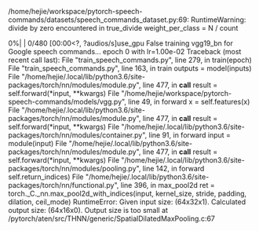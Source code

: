 /home/hejie/workspace/pytorch-speech-commands/datasets/speech_commands_dataset.py:69: RuntimeWarning: divide by zero encountered in true_divide
  weight_per_class = N / count
  0%|          | 0/480 [00:00<?, ?audios/s]use_gpu False
training vgg19_bn for Google speech commands...
epoch   0 with lr=1.00e-02
Traceback (most recent call last):
  File "train_speech_commands.py", line 279, in <module>
    train(epoch)
  File "train_speech_commands.py", line 163, in train
    outputs = model(inputs)
  File "/home/hejie/.local/lib/python3.6/site-packages/torch/nn/modules/module.py", line 477, in __call__
    result = self.forward(*input, **kwargs)
  File "/home/hejie/workspace/pytorch-speech-commands/models/vgg.py", line 49, in forward
    x = self.features(x)
  File "/home/hejie/.local/lib/python3.6/site-packages/torch/nn/modules/module.py", line 477, in __call__
    result = self.forward(*input, **kwargs)
  File "/home/hejie/.local/lib/python3.6/site-packages/torch/nn/modules/container.py", line 91, in forward
    input = module(input)
  File "/home/hejie/.local/lib/python3.6/site-packages/torch/nn/modules/module.py", line 477, in __call__
    result = self.forward(*input, **kwargs)
  File "/home/hejie/.local/lib/python3.6/site-packages/torch/nn/modules/pooling.py", line 142, in forward
    self.return_indices)
  File "/home/hejie/.local/lib/python3.6/site-packages/torch/nn/functional.py", line 396, in max_pool2d
    ret = torch._C._nn.max_pool2d_with_indices(input, kernel_size, stride, padding, dilation, ceil_mode)
RuntimeError: Given input size: (64x32x1). Calculated output size: (64x16x0). Output size is too small at /pytorch/aten/src/THNN/generic/SpatialDilatedMaxPooling.c:67
